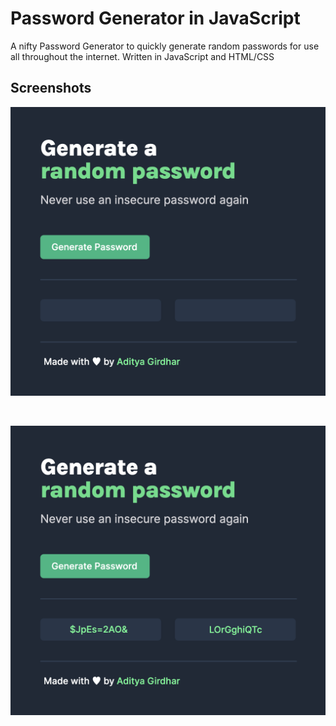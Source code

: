 # Password Generator in JavaScript
A nifty Password Generator to quickly generate random passwords for use all throughout the internet. Written in JavaScript and HTML/CSS

## Screenshots

![Alt text](assets/1.png)

<br>

![Alt text](assets/2.png)
